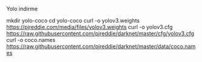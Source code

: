 Yolo indirme

mkdir yolo-coco
cd yolo-coco
curl -o yolov3.weights https://pjreddie.com/media/files/yolov3.weights
curl -o yolov3.cfg https://raw.githubusercontent.com/pjreddie/darknet/master/cfg/yolov3.cfg
curl -o coco.names https://raw.githubusercontent.com/pjreddie/darknet/master/data/coco.names
